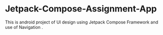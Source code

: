 # Jetpack-Compose-Assignment-App
This is android project of UI design using Jetpack Compose Framework and use of Navigation .
